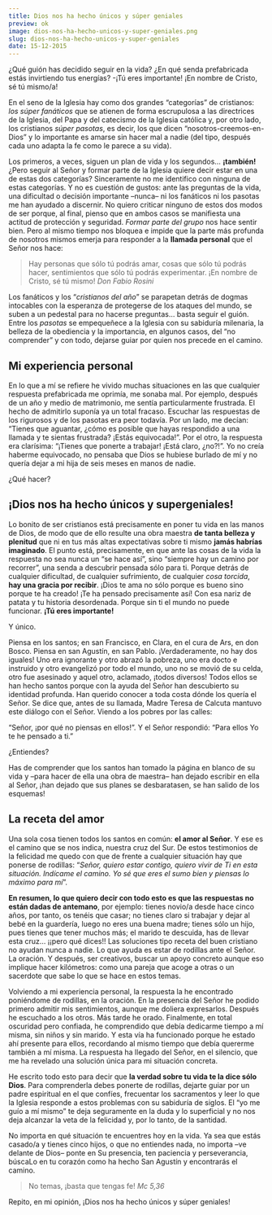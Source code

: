 ```yaml
---
title: Dios nos ha hecho únicos y súper geniales
preview: ok
image: dios-nos-ha-hecho-unicos-y-super-geniales.png
slug: dios-nos-ha-hecho-unicos-y-super-geniales
date: 15-12-2015
---
```


¿Qué guión has decidido seguir en la vida? ¿En qué senda prefabricada estás invirtiendo tus energías? -¡Tú eres importante! ¡En nombre de Cristo, sé tú mismo/a!

En el seno de la Iglesia hay como dos grandes “categorías” de cristianos: *los súper fanáticos* que se atienen de forma escrupulosa a las directrices de la Iglesia, del Papa y del catecismo de la Iglesia católica y, por otro lado, los cristianos *súper pasotas*, es decir, los que dicen “nosotros-creemos-en-Dios” y lo importante es amarse sin hacer mal a nadie (del tipo, después cada uno adapta la fe como le parece a su vida).

Los primeros, a veces, siguen un plan de vida y los segundos… **¡también!** ¿Pero seguir al Señor y formar parte de la Iglesia quiere decir estar en una de estas dos categorías? Sinceramente no me identifico con ninguna de estas categorías. Y no es cuestión de gustos: ante las preguntas de la vida, una dificultad o decisión importante –nunca– ni los fanáticos ni los pasotas me han ayudado a discernir. No quiero criticar ninguno de estos dos modos de ser porque, al final, pienso que en ambos casos se manifiesta una actitud de protección y seguridad. *Formar parte del grupo* nos hace sentir bien. Pero al mismo tiempo nos bloquea e impide que la parte más profunda de nosotros mismos emerja para responder a la **llamada personal** que el Señor nos hace:

> Hay personas que sólo tú podrás amar, cosas que sólo tú podrás hacer, sentimientos que sólo tú podrás experimentar. ¡En nombre de Cristo, sé tú mismo! <cite>Don Fabio Rosini</cite>

Los fanáticos y los “*cristianos del año*” se parapetan detrás de dogmas intocables con la esperanza de protegerse de los ataques del mundo, se suben a un pedestal para no hacerse preguntas… basta seguir el guión. Entre los *pasotas* se empequeñece a la Iglesia con su sabiduría milenaria, la belleza de la obediencia y la importancia, en algunos casos, del “no comprender” y con todo, dejarse guiar por quien nos precede en el camino.

## Mi experiencia personal

En lo que a mí se refiere he vivido muchas situaciones en las que cualquier respuesta prefabricada me oprimía, me sonaba mal. Por ejemplo, después de un año y medio de matrimonio, me sentía particularmente frustrada. El hecho de admitirlo suponía ya un total fracaso. Escuchar las respuestas de los rigurosos y de los pasotas era peor todavía. Por un lado, me decían: “Tienes que aguantar, ¿cómo es posible que hayas respondido a una llamada y te sientas frustrada? ¡Estás equivocada!”. Por el otro, la respuesta era clarísima: “¡Tienes que ponerte a trabajar! ¡Está claro, ¿no?!”. Yo no creía haberme equivocado, no pensaba que Dios se hubiese burlado de mí y no quería dejar a mi hija de seis meses en manos de nadie.

¿Qué hacer?

## ¡Dios nos ha hecho únicos y supergeniales!

Lo bonito de ser cristianos está precisamente en poner tu vida en las manos de Dios, de modo que de ello resulte una obra maestra **de tanta belleza y plenitud** que ni en tus más altas expectativas sobre ti mismo **jamás habrías imaginado**. El punto está, precisamente, en que ante las cosas de la vida la respuesta no sea nunca un “se hace así”, sino “siempre hay un camino por recorrer”, una senda a descubrir pensada sólo para ti. Porque detrás de cualquier dificultad, de cualquier sufrimiento, de cualquier *cosa torcida*, **hay una gracia por recibir**. ¡Dios te ama no sólo porque es bueno sino porque te ha creado! ¡Te ha pensado precisamente así! Con esa nariz de patata y tu historia desordenada. Porque sin ti el mundo no puede funcionar. **¡Tú eres importante!**

Y único.

Piensa en los santos; en san Francisco, en Clara, en el cura de Ars, en don Bosco. Piensa en san Agustín, en san Pablo. ¡Verdaderamente, no hay dos iguales! Uno era ignorante y otro abrazó la pobreza, uno era docto e instruido y otro evangelizó por todo el mundo, uno no se movió de su celda, otro fue asesinado y aquel otro, aclamado, ¡todos diversos! Todos ellos se han hecho santos porque con la ayuda del Señor han descubierto su identidad profunda. Han querido conocer a toda costa dónde los quería el Señor. Se dice que, antes de su llamada, Madre Teresa de Calcuta mantuvo este diálogo con el Señor. Viendo a los pobres por las calles:

“Señor, ¡por qué no piensas en ellos!”. Y el Señor respondió: “Para ellos Yo te he pensado a ti.”

¿Entiendes?

Has de comprender que los santos han tomado la página en blanco de su vida y –para hacer de ella una obra de maestra–  han dejado escribir en ella al Señor, ¡han dejado que sus planes se desbaratasen, se han salido de los esquemas!

## La receta del amor

Una sola cosa tienen todos los santos en común: **el amor al Señor**. Y ese es el camino que se nos indica, nuestra cruz del Sur. De estos testimonios de la felicidad me quedo con que de frente a cualquier situación hay que ponerse de rodillas: “*Señor, quiero estar contigo, quiero vivir de Ti en esta situación. Indícame el camino. Yo sé que eres el sumo bien y piensas lo máximo para mí*”.

**En resumen, lo que quiero decir con todo esto es que las respuestas no están dadas de antemano**, por ejemplo:  tienes novio/a desde hace cinco años, por tanto, os tenéis que casar; no tienes claro si trabajar y dejar al bebé en la guardería, luego no eres una buena madre; tienes sólo un hijo, pues tienes que tener muchos más; el marido te descuida, has de llevar esta cruz… ¡¡pero qué dices!! Las soluciones tipo receta del buen cristiano no ayudan nunca a nadie. Lo que ayuda es estar de rodillas ante el Señor. La oración. Y después, ser creativos, buscar un apoyo concreto aunque eso implique hacer kilómetros: como una pareja que acoge a otras o un sacerdote que sabe lo que se hace en estos temas.

Volviendo a mi experiencia personal, la respuesta la he encontrado poniéndome de rodillas, en la oración. En la presencia del Señor he podido primero admitir mis sentimientos, aunque me doliera expresarlos. Después he escuchado a los otros. Más tarde he orado. Finalmente, en total oscuridad pero confiada, he comprendido que debía dedicarme tiempo a mí misma, sin niños y sin marido. Y esta vía ha funcionado porque he estado ahí presente para ellos, recordando al mismo tiempo que debía quererme también a mí misma. La respuesta ha llegado del Señor, en el silencio, que me ha revelado una solución única para mi situación concreta.

He escrito todo esto para decir que **la verdad sobre tu vida te la dice sólo Dios**. Para comprenderla debes ponerte de rodillas, dejarte guiar por un padre espiritual en el que confíes, frecuentar los sacramentos y leer lo que la Iglesia responde a estos problemas con su sabiduría de siglos. El “yo me guío a mí mismo” te deja seguramente en la duda y lo superficial y no nos deja alcanzar la veta de la felicidad y, por lo tanto, de la santidad.

No importa en qué situación te encuentres hoy en la vida. Ya sea que estás casado/a y tienes cinco hijos, o que no entiendes nada, no importa –ve delante de Dios– ponte en Su presencia, ten paciencia y perseverancia, búscaLo en tu corazón como ha hecho San Agustín y encontrarás el camino.

> No temas, ¡basta que tengas fe! <cite>Mc 5,36</cite>

Repito, en mi opinión, ¡Dios nos ha hecho únicos y súper geniales! 


 





